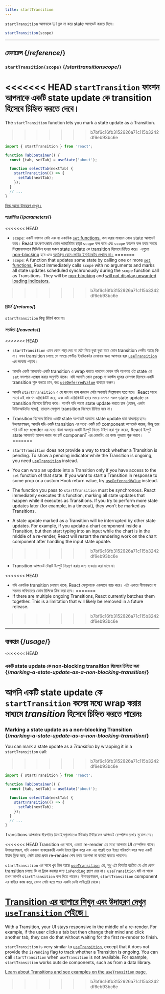 ```yaml
---
title: startTransition
---
```


<Intro>

`startTransition` আপনাকে UI ব্লক না করে state আপডেট করতে দিবে।

```js
startTransition(scope)
```

</Intro>

<InlineToc />

---

## রেফারেন্স {/*reference*/}

### `startTransition(scope)` {/*starttransitionscope*/}

<<<<<<< HEAD
`startTransition` ফাংশন আপনাকে একটি state update কে transition হিসেবে চিহ্নিত করতে দেবে।
=======
The `startTransition` function lets you mark a state update as a Transition.
>>>>>>> b7bf6c16fb3152626a71c115b3242df6eb93bc6e

```js {7,9}
import { startTransition } from 'react';

function TabContainer() {
  const [tab, setTab] = useState('about');

  function selectTab(nextTab) {
    startTransition(() => {
      setTab(nextTab);
    });
  }
  // ...
}
```

[নিচে আরো উদাহরণ দেখুন।](#usage)

#### প্যারামিটার {/*parameters*/}

<<<<<<< HEAD
* `scope`: একটি ফাংশন যেটা এক বা একাধিক [`set` functions.](/reference/react/useState#setstate) কল করার মাধ্যমে কোন state আপডেট করে। React তৎক্ষণাৎভাবে কোন প্যারামিটার ছাড়া `scope` কল করে এবং `scope` ফাংশন কল হবার সময়ে সিঙ্ক্রোনাসভাবে শিডিউল হওয়া সকল state update কে transition হিসেবে চিহ্নিত করে। এগুলো [non-blocking](/reference/react/useTransition#marking-a-state-update-as-a-non-blocking-transition) হবে এবং [অবাঞ্ছিত কোন লোডিং ইনডিকেটর দেখাবে না।](/reference/react/useTransition#preventing-unwanted-loading-indicators)
=======
* `scope`: A function that updates some state by calling one or more [`set` functions.](/reference/react/useState#setstate) React immediately calls `scope` with no arguments and marks all state updates scheduled synchronously during the `scope` function call as Transitions. They will be [non-blocking](/reference/react/useTransition#marking-a-state-update-as-a-non-blocking-transition) and [will not display unwanted loading indicators.](/reference/react/useTransition#preventing-unwanted-loading-indicators)
>>>>>>> b7bf6c16fb3152626a71c115b3242df6eb93bc6e

#### রিটার্ন {/*returns*/}

`startTransition` কিছু রিটার্ন করে না।

#### সতর্কতা {/*caveats*/}

<<<<<<< HEAD
* `startTransition` এমন কোন পন্থা দেয় না যেটা দিয়ে বুঝা বুঝা যাবে কোন transition পেন্ডীং আছে কি না। যখন transition চলছে সে সময়ে পেন্ডীঙ ইনডিকেটর দেখাবার জন্য আপনার বরং [`useTransition`](/reference/react/useTransition) এর দরকার পড়বে।

* আপনি একটি আপডেট একটি transition এ wrap করতে পারবেন কেবল যদি আপনার ওই state এর `set` ফাংশনে এক্সেস করার অনুমতি থাকে। যদি আপনি কোন prop বা কাস্টম হুকের রেসপন্স হিসেবে একটি transition শুরু করতে চান, বরং [`useDeferredValue`](/reference/react/useDeferredValue) ব্যবহার করুন। 

* আপনি `startTransition` এ যে ফাংশন পাস করবেন সেটা অবশ্যই সিঙ্ক্রোনাস হতে হবে। React সাথে সাথে এই ফাংশন এক্সিকিউট করে, এবং এটা এক্সিকিউট হবার সময়ে চলমান সকল state update কে transition হিসেবে চিহ্নিত করে। আপনি যদি আরো state update করতে চান (যেমন্, একটা টাইমআউটের মধ্যে), তাহলে সেগুলো transition হিসেবে চিহ্নিত হবে না।

* Transition হিসেবে চিহ্নিত একটি state আপডেট অন্যান্য state update দ্বারা বাধাপ্রাপ্ত হবে। উদাহরণস্বরূপ, আপনি যদি একটি transition এর মধ্যে একটি চার্ট component আপডেট করেন, কিন্তু তার পরি চার্ট re-render এর মধ্যে থাকা অবস্থায় একটি ইনপুট ফিল্ডে টাইপ করা শুরু করেন, React ইনপুট state আপডেট হ্যান্ডল করার পর চার্ট componenT এর রেন্ডারিং এর কাজ পুনরায় শুরু করবে।
=======
* `startTransition` does not provide a way to track whether a Transition is pending. To show a pending indicator while the Transition is ongoing, you need [`useTransition`](/reference/react/useTransition) instead.

* You can wrap an update into a Transition only if you have access to the `set` function of that state. If you want to start a Transition in response to some prop or a custom Hook return value, try [`useDeferredValue`](/reference/react/useDeferredValue) instead.

* The function you pass to `startTransition` must be synchronous. React immediately executes this function, marking all state updates that happen while it executes as Transitions. If you try to perform more state updates later (for example, in a timeout), they won't be marked as Transitions.

* A state update marked as a Transition will be interrupted by other state updates. For example, if you update a chart component inside a Transition, but then start typing into an input while the chart is in the middle of a re-render, React will restart the rendering work on the chart component after handling the input state update.
>>>>>>> b7bf6c16fb3152626a71c115b3242df6eb93bc6e

* Transition আপডেট টেক্সট ইনপুট নিয়ন্ত্রণ করার জন্য ব্যবহার করা যাবে না।

<<<<<<< HEAD
* যদি একাধিক transition চলমান থাকে, React সেগুলোকে একসাথে ব্যাচ করে। এটা একতা সীমাবদ্ধতা যা সম্ভবত ভবিষ্যতের কোন রিলিজে ঠিক করা হবে।
=======
* If there are multiple ongoing Transitions, React currently batches them together. This is a limitation that will likely be removed in a future release.
>>>>>>> b7bf6c16fb3152626a71c115b3242df6eb93bc6e

---

## ব্যবহার {/*usage*/}

<<<<<<< HEAD
### একটি state update কে non-blocking transition হিসেবে চিহ্নিত করা {/*marking-a-state-update-as-a-non-blocking-transition*/}

আপনি একটি state update কে `startTransition` কলের মধ্যে wrap করার মাধ্যমে *transition* হিসেবে চিহ্নিত করতে পারেনঃ
=======
### Marking a state update as a non-blocking Transition {/*marking-a-state-update-as-a-non-blocking-transition*/}

You can mark a state update as a *Transition* by wrapping it in a `startTransition` call:
>>>>>>> b7bf6c16fb3152626a71c115b3242df6eb93bc6e

```js {7,9}
import { startTransition } from 'react';

function TabContainer() {
  const [tab, setTab] = useState('about');

  function selectTab(nextTab) {
    startTransition(() => {
      setTab(nextTab);
    });
  }
  // ...
}
```

Transitions আপনাকে ধীরগতির ডিভাইসগুলোতেও ইউজার ইন্টারফেস আপডেট রেস্পন্সিভ রাখার সুযোগ দেয়।

<<<<<<< HEAD
Transition এর সাথে, একতা re-render এর মধ্যে আপনার UI রেস্পন্সিভ থাকে। উদাহরণস্বরূপ, যদি একজন ব্যবহারকারী একটা ট্যাবে ক্লিক করে এবং এর পরেই তার ইচ্ছা পরিবর্তন করে অন্য একটি ইয়াব ক্লিক করে, সেটা তারা প্রথম re-render শেষ হবার অপেক্ষা না করেই করতে পারবেন।

<Note>

`startTransition` এর সাথে খুব মিল আছে [`useTransition`](/reference/react/useTransition) এর, শুধু এই বিষয়টা ব্যতীত যে এটা কোন transition চলছে কি না ট্র্যাক করবার জন্য `isPending` ফ্ল্যাগ দেয় না। `useTransition` যদি না থাকে তখন আপনি  `startTransition` কল দিতে পারেন। উদাহরণস্বরূপ, `startTransition` component এর বাইরে কাজ করে, যেমন সেটা হতে পারে একটা ডেটা লাইব্রেরি থেকে।

[Transition এর ব্যাপারে শিখুন এবং উদাহরণ দেখুন `useTransition` পেইজে।](/reference/react/useTransition)
=======
With a Transition, your UI stays responsive in the middle of a re-render. For example, if the user clicks a tab but then change their mind and click another tab, they can do that without waiting for the first re-render to finish.

<Note>

`startTransition` is very similar to [`useTransition`](/reference/react/useTransition), except that it does not provide the `isPending` flag to track whether a Transition is ongoing. You can call `startTransition` when `useTransition` is not available. For example, `startTransition` works outside components, such as from a data library.

[Learn about Transitions and see examples on the `useTransition` page.](/reference/react/useTransition)
>>>>>>> b7bf6c16fb3152626a71c115b3242df6eb93bc6e

</Note>
